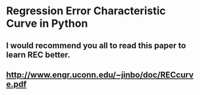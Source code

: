 # Regression Error Characteristic Curve in Python

## I would recommend you all to read this paper to learn REC better.
## http://www.engr.uconn.edu/~jinbo/doc/RECcurve.pdf
